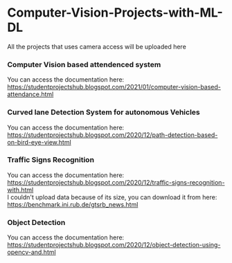 # Computer-Vision-Projects-with-ML-DL
All the projects that uses camera access will be uploaded here

### Computer Vision based attendenced system                                                                                                                                            
You can access the documentation here: https://studentprojectshub.blogspot.com/2021/01/computer-vision-based-attendance.html                                                             
### Curved lane Detection System for autonomous Vehicles                                                                                                                                            
You can access the documentation here: https://studentprojectshub.blogspot.com/2020/12/path-detection-based-on-bird-eye-view.html

### Traffic Signs Recognition                                                                                                                                            
You can access the documentation here: https://studentprojectshub.blogspot.com/2020/12/traffic-signs-recognition-with.html                                                          
I couldn't upload data because of its size, you can download it from here: https://benchmark.ini.rub.de/gtsrb_news.html                                                              
### Object Detection                                                                                                                                            
You can access the documentation here: https://studentprojectshub.blogspot.com/2020/12/object-detection-using-opencv-and.html 


